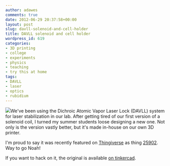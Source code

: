 ```yaml
---
author: adawes
comments: true
date: 2012-06-29 20:37:58+00:00
layout: post
slug: davll-solenoid-and-cell-holder
title: DAVLL solenoid and cell holder
wordpress_id: 619
categories:
- 3D printing
- college
- experiments
- physics
- teaching
- try this at home
tags:
- DAVLL
- laser
- optics
- rubidium
---
```


[![](http://dawes.files.wordpress.com/2012/06/p1010099_preview_card.jpg?w=300)](http://www.thingiverse.com/thing:25902)We've been using the Dichroic Atomic Vapor Laser Lock (DAVLL) system for laser stabilization in our lab. After getting tired of our first version of a solenoid coil, I turned my summer students loose designing a new one. Not only is the version vastly better, but it's made in-house on our own 3D printer.

I'm proud to say it was recently featured on [Thingiverse](www.thingiverse.com) as thing [25902](http://www.thingiverse.com/thing:25902). Way to go Noah!

If you want to hack on it, the original is available [on tinkercad](https://tinkercad.com/things/6XzdNRMyl5A).
